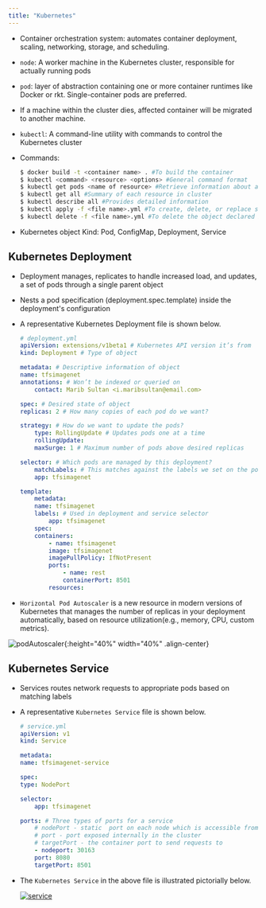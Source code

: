 ```yaml
---
title: "Kubernetes"
---
```


+ Container orchestration system: automates container deployment, scaling, networking, storage, and scheduling.
+ `node`: A worker machine in the Kubernetes cluster, responsible for actually running pods
+ `pod`: layer of abstraction containing one or more container runtimes like Docker or rkt. Single-container pods are preferred.
+ If a machine within the cluster dies, affected container will be migrated to another machine. 
+ `kubectl`: A command-line utility with commands to control the Kubernetes cluster

+ Commands:
    ```bash
    $ docker build -t <container name> . #To build the container
    $ kubectl <command> <resource> <options> #General command format
    $ kubectl get pods <name of resource> #Retrieve information about a pod
    $ kubectl get all #Summary of each resource in cluster
    $ kubectl describe all #Provides detailed information
    $ kubectl apply -f <file name>.yml #To create, delete, or replace state of Kubernetes cluster
    $ kubectl delete -f <file name>.yml #To delete the object declared by the YAML file 
    ```
+ Kubernetes object Kind: Pod, ConfigMap, Deployment, Service

## Kubernetes Deployment
+ Deployment manages, replicates to handle increased load, and updates, a set of pods through a single parent object
+ Nests a pod specification (deployment.spec.template) inside the deployment's configuration 
+ A representative Kubernetes Deployment file is shown below.
    ```yml
    # deployment.yml
    apiVersion: extensions/v1beta1 # Kubernetes API version it’s from
    kind: Deployment # Type of object

    metadata: # Descriptive information of object
    name: tfsimagenet
    annotations: # Won’t be indexed or queried on
        contact: Marib Sultan <i.maribsultan@email.com> 

    spec: # Desired state of object
    replicas: 2 # How many copies of each pod do we want?

    strategy: # How do we want to update the pods?
        type: RollingUpdate # Updates pods one at a time
        rollingUpdate:
        maxSurge: 1 # Maximum number of pods above desired replicas

    selector: # Which pods are managed by this deployment?
        matchLabels: # This matches against the labels we set on the pod
        app: tfsimagenet

    template:
        metadata:
        name: tfsimagenet
        labels: # Used in deployment and service selector  
            app: tfsimagenet
        spec:
        containers:
            - name: tfsimagenet
            image: tfsimagenet
            imagePullPolicy: IfNotPresent
            ports:
                - name: rest
                containerPort: 8501
            resources:
    ```

+ `Horizontal Pod Autoscaler` is a new resource in modern versions of Kubernetes that manages the number of replicas in your deployment automatically, based on resource utilization(e.g., memory, CPU, custom metrics).

![podAutoscaler](/assets/images/wiki/wiki_kubernetes_03.jpg){:height="40%" width="40%" .align-center}

## Kubernetes Service
+ Services routes network requests to appropriate pods based on matching labels
+ A representative `Kubernetes Service` file is shown below.
    ```yml
    # service.yml
    apiVersion: v1
    kind: Service

    metadata:
    name: tfsimagenet-service

    spec:
    type: NodePort

    selector:
        app: tfsimagenet

    ports: # Three types of ports for a service 
        # nodePort - static  port on each node which is accessible from outside the cluster 
        # port - port exposed internally in the cluster 
        # targetPort - the container port to send requests to
        - nodeport: 30163
        port: 8080
        targetPort: 8501
    ```

+ The `Kubernetes Service` in the above file is illustrated pictorially below.

    [![service](/assets/images/wiki/wiki_kubernetes_04.jpg)](/assets/images/wiki/wiki_kubernetes_04.jpg)
